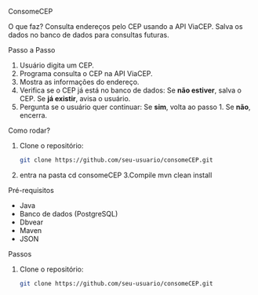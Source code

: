 ConsomeCEP

O que faz?
Consulta endereços pelo CEP usando a API ViaCEP.
Salva os dados no banco de dados para consultas futuras.

Passo a Passo
1. Usuário digita um CEP.
2. Programa consulta o CEP na API ViaCEP.
3. Mostra as informações do endereço.
4. Verifica se o CEP já está no banco de dados:
 Se **não estiver**, salva o CEP.
  Se **já existir**, avisa o usuário.
6. Pergunta se o usuário quer continuar:
  Se **sim**, volta ao passo 1.
  Se **não**, encerra.
     
Como rodar?
1. Clone o repositório:
   ```bash
   git clone https://github.com/seu-usuario/consomeCEP.git
2. entra na pasta
   cd consomeCEP
3.Compile
  mvn clean install

Pré-requisitos
- Java
- Banco de dados (PostgreSQL)
- Dbvear
- Maven
- JSON

Passos
1. Clone o repositório:
   ```bash
   git clone https://github.com/seu-usuario/consomeCEP.git

